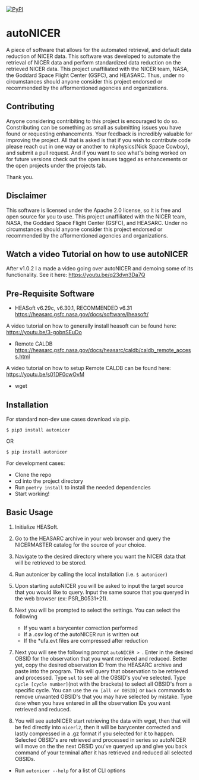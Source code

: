 [![PyPI](https://img.shields.io/pypi/v/autonicer.svg)](https://pypi.org/project/autonicer/)
# autoNICER
A piece of software that allows for the automated retrieval, and default data reduction of NICER data. This software was developed to automate the retrieval of NICER data and perform standardized data reduction on the retrieved NICER data. 
This project unaffiliated with the NICER team, NASA, the Goddard Space Flight Center (GSFC), and HEASARC. Thus, under no circumstances should anyone consider this project endorsed or recommended by the afformentioned agencies and organizations.

## Contributing
Anyone considering contribiting to this project is encouraged to do so.
Constributing can be something as small as submitting issues you have found or requesting enhancements. Your feedback is incredibly valuable for improving the project.
All that is asked is that if you wish to contribute code please reach out in one way or another to nkphysics(Nick Space Cowboy), and submit a pull request.
And if you want to see what's being worked on for future versions check out the open issues tagged as enhancements or the open projects under the projects tab.

Thank you. 

## Disclaimer
This software is licensed under the Apache 2.0 license, so it is free and open source for you to use.
This project unaffiliated with the NICER team, NASA, the Goddard Space Flight Center (GSFC), and HEASARC. Under no circumstances should anyone consider this project endorsed or recommended by the afformentioned agencies and organizations.

## Watch a video Tutorial on how to use autoNICER
After v1.0.2 I a made a video going over autoNICER and demoing some of its functionality.
See it here:
<https://youtu.be/q23dvn3Da7Q>


## Pre-Requisite Software
- HEASoft v6.29c, v6.30.1, RECOMMENDED v6.31 <https://heasarc.gsfc.nasa.gov/docs/software/lheasoft/>

A video tutorial on how to generally install heasoft can be found here: <https://youtu.be/3-gobnSEuDo>
- Remote CALDB <https://heasarc.gsfc.nasa.gov/docs/heasarc/caldb/caldb_remote_access.html>

A video tutorial on how to setup Remote CALDB can be found here: <https://youtu.be/s01DF0cwOvM>
- wget

## Installation

For standard non-dev use cases download via pip.

	$ pip3 install autonicer

OR

	$ pip install autonicer

For development cases:
- Clone the repo
- cd into the project directory
- Run `poetry install` to install the needed dependencies
- Start working!

## Basic Usage

1. Initialize HEASoft.

2. Go to the HEASARC archive in your web browser and query the NICERMASTER catalog for the source of your choice.

2. Navigate to the desired directory where you want the NICER data that will be retrieved to be stored.

3. Run autonicer by calling the local installation (i.e. `$ autonicer`)
	
4. Upon starting autoNICER you will be asked to input the target source that you would like to query. Input the same source that you queryed in the web browser (ex: PSR_B0531+21).

5. Next you will be prompted to select the settings. You can select the following
	- If you want a barycenter correction performed
	- If a .csv log of the autoNICER run is written out
	- If the *ufa.evt files are compressed after reduction

6. Next you will see the following prompt `autoNICER > `. Enter in the desired OBSID for the observation that you want retrieved and reduced. Better yet, copy the desired observation ID from the HEASARC archive and paste into the program. This will query that observation to be retrieved and processed. Type `sel` to see all the OBSID's you've selected. Type `cycle [cycle number]`(not with the brackets) to select all OBSID's from a specific cycle. You can use the `rm [all or OBSID]` or `back` commands to remove unwanted OBSID's that you may have selected by mistake. Type `done` when you have entered in all the observation IDs you want retrieved and reduced.
	
7. You will see autoNICER start retrieving the data with wget, then that will be fed directly into `nicerl2`, then it will be barycenter corrected and lastly compressed in a .gz format if you selected for it to happen. Selected OBSID's are retrieved and processed in series so autoNICER will move on the the next OBSID you've queryed up and give you back command of your terminal after it has retrieved and reduced all selected OBSIDs.

- Run `autonicer --help` for a list of CLI options
